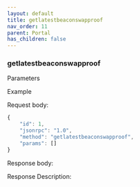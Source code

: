 ```yaml
---
layout: default
title: getlatestbeaconswapproof
nav_order: 11
parent: Portal
has_children: false
---
```


### getlatestbeaconswapproof

Parameters

Example

Request body:
 
```javascript
{
    "id": 1,
    "jsonrpc": "1.0",
    "method": "getlatestbeaconswapproof",
    "params": []
}
```

Response body:

Response Description:
